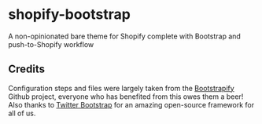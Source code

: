 # shopify-bootstrap

A non-opinionated bare theme for Shopify complete with Bootstrap and push-to-Shopify workflow

## Credits

Configuration steps and files were largely taken from the [Bootstrapify](https://github.com/luciddesign/bootstrapify) Github project, everyone who has benefited from this owes them a beer! Also thanks to [Twitter Bootstrap](http://twitter.github.com/bootstrap) for an amazing open-source framework for all of us.